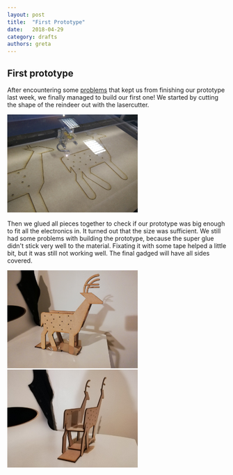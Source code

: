 ```yaml
---
layout: post
title:  "First Prototype"
date:   2018-04-29
category: drafts
authors: greta
---
```

## First prototype

After encountering some [problems](https://solid-late.github.io/3dmodel/2018/04/22/Proto-problem-and-design.html) 
that kept us from finishing our prototype last week, we finally managed to build our first one! We started by cutting the shape of the reindeer out with the lasercutter.

<img src="/static/img/prototype/lasercutter.jpg" alt="Lasercutting the prototype" style="width: 300px;"/>

Then we glued all pieces together to check if our prototype was big enough to fit all the electronics in. It turned out that the size was sufficient. We still had some problems with building the prototype, because the super glue didn't stick very well to the material. Fixating it with some tape helped a little bit, but it was still not working well. The final gadged will have all sides covered.

<img src="/static/img/prototype/final1.jpg" alt="First prototype (1)" style="width: 300px;"/>

<img src="/static/img/prototype/final2.jpg" alt="First prototype (2)" style="width: 300px;"/>
